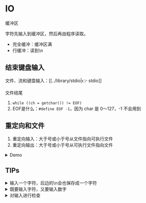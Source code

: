 
# IO

缓冲区

字符先输入到缓冲区，然后再由程序读取。

* 完全缓冲：缓冲区满
* 行缓冲：读到\n

## 结束键盘输入

文件、流和键盘输入：[[../library/stdio|👉 stdio]]

文件结尾

1. `while ((ch = getchar()) != EOF)`
2. EOF是什么：`#define EOF -1`，因为 char 是 0～127，-1 不会用到

## 重定向和文件

1. 重定向输入：大于号或小于号从文件指向可执行文件
2. 重定向输出：大于号或小于号从可执行文件指向文件

<details>

<summary>Demo</summary>

* file1 和 file2 是文件名
* prog 是程序名
* 把输出重定向到文件：`prog >file1`
* 把输入重定向到文件：`prog <file1`
* 组合重定向：`prog <file2 >file1`，`prog >file1 <file2`

```c
// file_eof.c --open a file and display it
#include <stdio.h>
#include <stdlib.h>  // for exit()
int main()
{
    int ch;
    FILE * fp;
    char fname[50];         // to hold the file name
    
    printf("Enter the name of the file: ");
    scanf("%s", fname);
    fp = fopen(fname, "r"); // open file for reading
    if (fp == NULL)         // attempt failed
    {
	    printf("Failed to open file. Bye\n");
	    exit(1);            // quit program
    }
    // getc(fp) gets a character from the open file
    while ((ch = getc(fp)) != EOF)
        putchar(ch);
    fclose(fp);             // close the file
    
    return 0;
}

```

</details>

## TIPs

<details>

<summary>输入一个字符，后边的\n会也保存成一个字符</summary>

```c
/* guess.c -- an inefficient and faulty number-guesser */
#include <stdio.h>
int main(void)
{
    int guess = 1;
    
    printf("Pick an integer from 1 to 100. I will try to guess ");
    printf("it.\nRespond with a y if my guess is right and with");
    printf("\nan n if it is wrong.\n");
    printf("Uh...is your number %d?\n", guess);
    while (getchar() != 'y')      /* get response, compare to y */
        printf("Well, then, is it %d?\n", ++guess);
    printf("I knew I could do it!\n");
    
    return 0;
}
```

```c
(base) kimshan@MacBook-Pro output % ./"guess"
Pick an integer from 1 to 100. I will try to guess it.
Respond with a y if my guess is right and with
an n if it is wrong.
Uh...is your number 1?
n
Well, then, is it 2?
Well, then, is it 3?
nn
Well, then, is it 4?
Well, then, is it 5?
Well, then, is it 6?
y
I knew I could do it!
```

Improved：

<pre class="language-c"><code class="lang-c">/* guess.c -- an inefficient and faulty number-guesser */
#include &#x3C;stdio.h>
int main(void)
{
    int guess = 1;

    printf("Pick an integer from 1 to 100. I will try to guess ");
    printf("it.\nRespond with a y if my guess is right and with");
    printf("\nan n if it is wrong.\n");
    printf("Uh...is your number %d?\n", guess);

<strong>    char responce;
</strong><strong>    while ((responce = getchar()) != 'y')
</strong>    {
        if (responce == 'n')
            printf("Well, then, is it %d?\n", ++guess);
        else
            printf("Sorry, I understand only y or n.\n");
<strong>        while (getchar() != '\n')
</strong><strong>            continue;
</strong>    }

    printf("I knew I could do it!\n");

    return 0;
}

</code></pre>

```bash
(base) kimshan@MacBook-Pro output % ./"a"
Pick an integer from 1 to 100. I will try to guess it.
Respond with a y if my guess is right and with
an n if it is wrong.
Uh...is your number 1?
n
Well, then, is it 2?
nnn
Well, then, is it 3?
y
I knew I could do it!
```



</details>

<details>

<summary> 既要输入字符，又要输入数字</summary>

错误案例

```c
/* showchar1.c -- program with a BIG I/O problem */
#include <stdio.h>
void display(char cr, int lines, int width);
int main(void)
{
    int ch;             /* character to be printed    */
    int rows, cols;     /* number of rows and columns */
    printf("Enter a character and two integers:\n");
    while ((ch = getchar()) != '\n')
    {
        scanf("%d %d", &rows, &cols);
        display(ch, rows, cols);
        printf("Enter another character and two integers;\n");
        printf("Enter a newline to quit.\n");
    }
    printf("Bye.\n");
    
    return 0;
}

void display(char cr, int lines, int width)
{
    int row, col;
    
    for (row = 1; row <= lines; row++)
    {
        for (col = 1; col <= width; col++)
            putchar(cr);
        putchar('\n');  /* end line and start a new one */
    }
}

```

&#x20;会发现，执行了一轮，程序自动退出了。

```bash
(base) kimshan@MacBook-Pro output % ./"showchar1"
Enter a character and two integers:
* 2 3
***
***
Enter another character and two integers;
Enter a newline to quit.
Bye.
```

进行下面的修改：在 scanf后边，把\n收走

<pre class="language-c"><code class="lang-c">/* showchar2.c -- prints characters in rows and columns */
#include &#x3C;stdio.h>
void display(char cr, int lines, int width);
int main(void)
{
    int ch;             /* character to be printed      */
    int rows, cols;     /* number of rows and columns   */
    
    printf("Enter a character and two integers:\n");
    while ((ch = getchar()) != '\n')
    {
        if (scanf("%d %d",&#x26;rows, &#x26;cols) != 2)
            break;
        display(ch, rows, cols);
<strong>        while (getchar() !=  '\n')
</strong><strong>            continue;
</strong>        printf("Enter another character and two integers;\n");
        printf("Enter a newline to quit.\n");
    }
    printf("Bye.\n");
    
    return 0;
}

void display(char cr, int lines, int width)
{
    int row, col;
    
    for (row = 1; row &#x3C;= lines; row++)
    {
        for (col = 1; col &#x3C;= width; col++)
            putchar(cr);
        putchar('\n');  /* end line and start a new one */
    }
}

</code></pre>



</details>

<details>

<summary> 对输入进行检查</summary>



<pre class="language-c"><code class="lang-c">// checking.c -- validating input
#include &#x3C;stdio.h>
#include &#x3C;stdbool.h>
// validate that input is an integer
long get_long(void);
// validate that range limits are valid
bool bad_limits(long begin, long end,
                long low, long high);
// calculate the sum of the squares of the integers
// a through b
double sum_squares(long a, long b);
int main(void)
{
    const long MIN = -10000000L;  // lower limit to range
    const long MAX = +10000000L;  // upper limit to range
    long start;                   // start of range
    long stop;                    // end of range
    double answer;
    
    printf("This program computes the sum of the squares of "
           "integers in a range.\nThe lower bound should not "
           "be less than -10000000 and\nthe upper bound "
           "should not be more than +10000000.\nEnter the "
           "limits (enter 0 for both limits to quit):\n"
           "lower limit: ");
<strong>    start = get_long();
</strong>    printf("upper limit: ");
<strong>    stop = get_long();
</strong>    while (start !=0 || stop != 0)
    {
<strong>        if (bad_limits(start, stop, MIN, MAX))
</strong>            printf("Please try again.\n");
        else
        {
            answer = sum_squares(start, stop);
            printf("The sum of the squares of the integers ");
            printf("from %ld to %ld is %g\n",
                    start, stop, answer);
        }
        printf("Enter the limits (enter 0 for both "
               "limits to quit):\n");
        printf("lower limit: ");
<strong>        start = get_long();
</strong>        printf("upper limit: ");
<strong>        stop = get_long();
</strong>    }
    printf("Done.\n");
    
    return 0;
}

long get_long(void)
{
    long input;
    char ch;
    
    while (scanf("%ld", &#x26;input) != 1)
    {
        while ((ch = getchar()) != '\n')
            putchar(ch);  // dispose of bad input
        printf(" is not an integer.\nPlease enter an ");
        printf("integer value, such as 25, -178, or 3: ");
    }
    
    return input;
}

double sum_squares(long a, long b)
{
    double total = 0;
    long i;
    
    for (i = a; i &#x3C;= b; i++)
        total += (double)i * (double)i;
    
    return total;
}

bool bad_limits(long begin, long end,
                long low, long high)
{
    bool not_good = false;
    
    if (begin > end)
    {
        printf("%ld isn't smaller than %ld.\n", begin, end);
        not_good = true;
    }
    if (begin &#x3C; low || end &#x3C; low)
    {
        printf("Values must be %ld or greater.\n", low);
        not_good = true;
    }
    if (begin > high || end > high)
    {
        printf("Values must be %ld or less.\n", high);
        not_good = true;
    }
    
    return not_good;
}

</code></pre>

</details>
